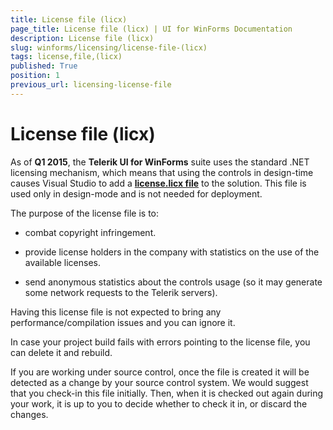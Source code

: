 ```yaml
---
title: License file (licx)
page_title: License file (licx) | UI for WinForms Documentation
description: License file (licx)
slug: winforms/licensing/license-file-(licx)
tags: license,file,(licx)
published: True
position: 1
previous_url: licensing-license-file
---
```


# License file (licx)



As of __Q1 2015__, the __Telerik UI for WinForms__ suite uses the standard .NET licensing mechanism, which means that using the controls in design-time causes Visual Studio to add a  [__license.licx file__](http://msdn.microsoft.com/en-us/library/ms754130.aspx) to the solution. This file is used only in design-mode and is not needed for deployment.
      

The purpose of the license file is to:
			

* combat copyright infringement.
					

* provide license holders in the company with statistics on the use of the available licenses.
					

* send anonymous statistics about the controls usage (so it may generate some network requests to the Telerik servers).
					

Having this license file is not expected to bring any performance/compilation issues and you can ignore it.
      

In case your project build fails with errors pointing to the license file, you can delete it and rebuild.
      

If you are working under source control, once the file is created it will be detected as a change by your source control system. We would suggest that you check-in this file initially. Then, when it is checked out again during your work, it is up to you to decide whether to check it in, or discard the changes.
      

## 
